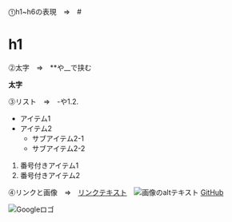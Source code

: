 ⓵h1~h6の表現　⇒　#
# h1

⓶太字　⇒　**や__で挟む

**太字**

⓷リスト　⇒　-や1.2.

- アイテム1
- アイテム2
  - サブアイテム2-1
  - サブアイテム2-2

1. 番号付きアイテム1
2. 番号付きアイテム2

⓸リンクと画像　⇒　[リンクテキスト](URL)　![画像のaltテキスト](画像URL)
[GitHub](https://github.com/ankoro-mochi24)

![Googleロゴ](https://gyazo.com/c88bb59f9ad22f89d819495dd6774eda)

